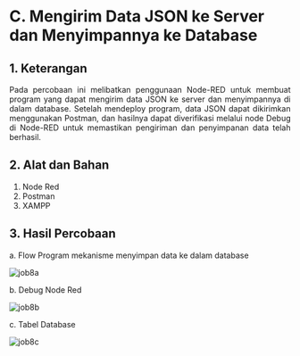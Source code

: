 # C. Mengirim Data JSON ke Server dan Menyimpannya ke Database

## 1. Keterangan 
<p align="justify">Pada percobaan ini melibatkan penggunaan Node-RED untuk membuat program yang dapat mengirim data JSON ke server dan menyimpannya di dalam database. Setelah mendeploy program, data JSON dapat dikirimkan menggunakan Postman, dan hasilnya dapat diverifikasi melalui node Debug di Node-RED untuk memastikan pengiriman dan penyimpanan data telah berhasil.

## 2. Alat dan Bahan
1. Node Red
2. Postman
3. XAMPP
   
## 3. Hasil Percobaan

a. Flow Program mekanisme menyimpan data ke dalam database

![job8a](https://github.com/milham08330/Embedded-System/assets/42812745/7f097d5a-f7d1-4416-8856-48e90748e1c9)

b. Debug Node Red <br>

![job8b](https://github.com/milham08330/Embedded-System/assets/42812745/39fc071c-5c22-4c37-a6d6-50c020f1d8f6)

c. Tabel Database <br>

![job8c](https://github.com/milham08330/Embedded-System/assets/42812745/1e525f00-bc3f-4118-bc31-11b23c178237)
